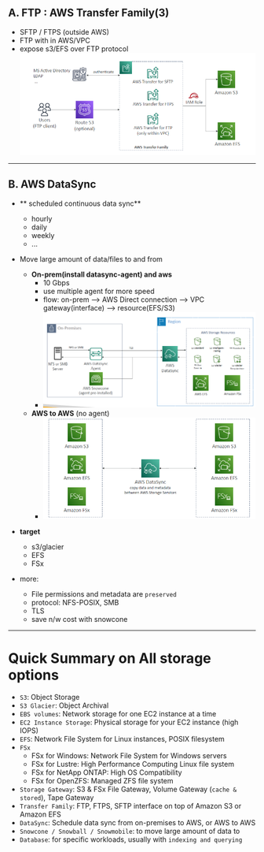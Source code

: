## A. FTP : AWS Transfer Family(3)
- SFTP / FTPS (outside AWS) 
- FTP with in AWS/VPC
- expose s3/EFS over FTP protocol
![img.png](../99_img/storage/img.png)

---
## B. AWS DataSync
- ** scheduled continuous data sync**
  - hourly
  - daily 
  - weekly 
  - ...
  
- Move large amount of data/files to and from 
  - **On-prem(install datasync-agent) and aws** 
    - 10 Gbps
    - use multiple agent for more speed
    - flow: on-prem  --> AWS Direct connection --> VPC gateway(interface) --> resource(EFS/S3)
    - ![img_1.png](../99_img/storage/img_1.png)
  - **AWS to AWS** (no agent)
    - ![img_2.png](../99_img/storage/img_2.png)
  
- **target**
  - s3/glacier
  - EFS 
  - FSx

- more:
  - File permissions and metadata are `preserved`
  - protocol: NFS-POSIX, SMB
  - TLS
  - save n/w cost with snowcone

---

# Quick Summary on All storage options
- `S3`: Object Storage
- `S3 Glacier`: Object Archival
- `EBS volumes`: Network storage for one EC2 instance at a time
- `EC2 Instance Storage`: Physical storage for your EC2 instance (high IOPS)
- `EFS`: Network File System for Linux instances, POSIX filesystem
- `FSx`
  - FSx for Windows: Network File System for Windows servers
  - FSx for Lustre: High Performance Computing Linux file system
  - FSx for NetApp ONTAP: High OS Compatibility
  - FSx for OpenZFS: Managed ZFS file system
- `Storage Gateway`: S3 & FSx File Gateway, Volume Gateway (`cache & stored`), Tape Gateway
- `Transfer Family`: FTP, FTPS, SFTP interface on top of Amazon S3 or Amazon EFS
- `DataSync`: Schedule data sync from on-premises to AWS, or AWS to AWS
- `Snowcone / Snowball / Snowmobile`: to move large amount of data to
- `Database`: for specific workloads, usually with `indexing and querying`